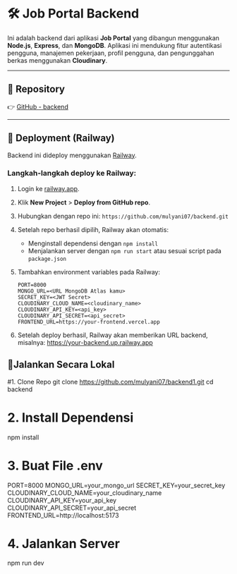 # 🛠️ Job Portal Backend

Ini adalah backend dari aplikasi **Job Portal** yang dibangun menggunakan **Node.js**, **Express**, dan **MongoDB**. Aplikasi ini mendukung fitur autentikasi pengguna, manajemen pekerjaan, profil pengguna, dan pengunggahan berkas menggunakan **Cloudinary**.

---

## 🔗 Repository

👉 [GitHub - backend](https://github.com/mulyani07/backend1.git)

---

## 🚀 Deployment (Railway)

Backend ini dideploy menggunakan [Railway](https://railway.app).

### Langkah-langkah deploy ke Railway:

1. Login ke [railway.app](https://railway.app).
2. Klik **New Project** > **Deploy from GitHub repo**.
3. Hubungkan dengan repo ini: `https://github.com/mulyani07/backend.git`
4. Setelah repo berhasil dipilih, Railway akan otomatis:
   - Menginstall dependensi dengan `npm install`
   - Menjalankan server dengan `npm run start` atau sesuai script pada `package.json`

5. Tambahkan environment variables pada Railway:

   ```env
   PORT=8000
   MONGO_URL=<URL MongoDB Atlas kamu>
   SECRET_KEY=<JWT Secret>
   CLOUDINARY_CLOUD_NAME=<cloudinary_name>
   CLOUDINARY_API_KEY=<api_key>
   CLOUDINARY_API_SECRET=<api_secret>
   FRONTEND_URL=https://your-frontend.vercel.app
   
6. Setelah deploy berhasil, Railway akan memberikan URL backend, misalnya:
https://your-backend.up.railway.app

## 🧪Jalankan Secara Lokal
#1. Clone Repo
git clone https://github.com/mulyani07/backend1.git
cd backend
# 2. Install Dependensi
npm install
# 3. Buat File .env
PORT=8000
MONGO_URL=your_mongo_url
SECRET_KEY=your_secret_key
CLOUDINARY_CLOUD_NAME=your_cloudinary_name
CLOUDINARY_API_KEY=your_api_key
CLOUDINARY_API_SECRET=your_api_secret
FRONTEND_URL=http://localhost:5173
# 4. Jalankan Server
npm run dev
